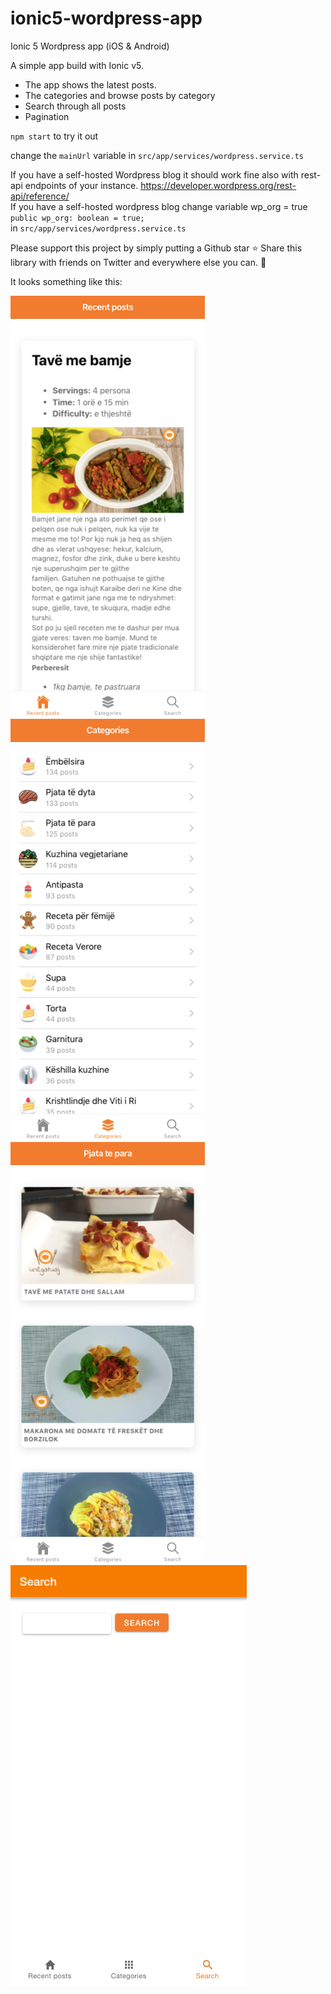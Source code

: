 # ionic5-wordpress-app
Ionic 5 Wordpress app (iOS &amp; Android)

A simple app build with Ionic v5. 

- The app shows the latest posts. 
- The categories and browse posts by category
- Search through all posts
- Pagination

`npm start` to try it out

change the `mainUrl` variable in `src/app/services/wordpress.service.ts`

If you have a self-hosted Wordpress blog it should work fine also with rest-api endpoints of your instance. 
https://developer.wordpress.org/rest-api/reference/<br>
If you have a self-hosted wordpress blog change variable wp_org = true<br>
`public wp_org: boolean = true;`<br>
in `src/app/services/wordpress.service.ts`

Please support this project by simply putting a Github star ⭐ 
Share this library with friends on Twitter and everywhere else you can. 🙏

It looks something like this: 

![Screenshot1](Screenshot1.png)
![Screenshot2](Screenshot2.png)
![Screenshot3](Screenshot3.png)
![Screenshot4](Screenshot4.png)

